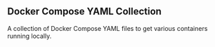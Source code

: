 ## Docker Compose YAML Collection

A collection of Docker Compose YAML files to get various containers running locally.
